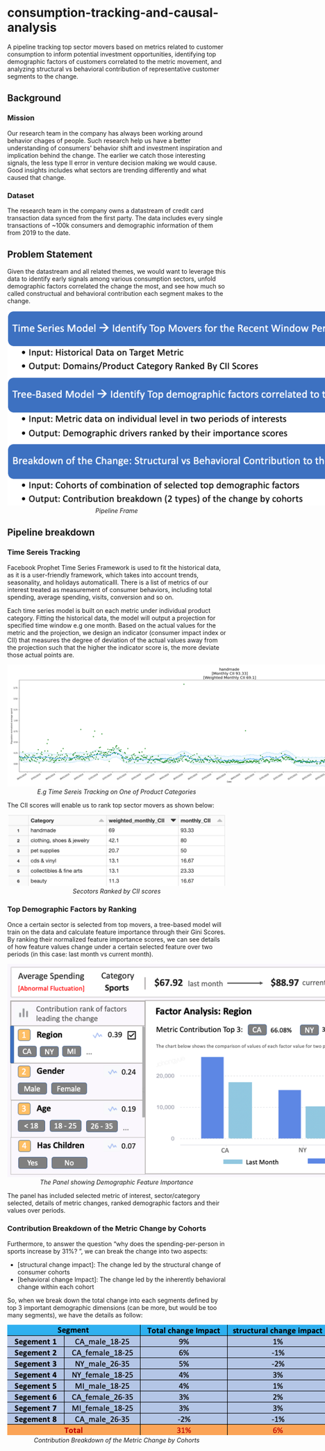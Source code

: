 # consumption-tracking-and-causal-analysis
A pipeline tracking top sector movers based on metrics related to customer consumption to inform potential investment opportunities, identifying top demographic factors of customers correlated to the metric movement, and analyzing structural vs behavioral contribution of representative customer segments to the change. 

## Background
### Mission
Our research team in the company has always been working around behavior chages of people. Such research help us have a better understanding of consumers' behavior shift and investment inspiration and implication behind the change. The earlier we catch those interesting signals, the less type II error in venture decision making we would cause. Good insights includes what sectors are trending differently and what caused that change.

### Dataset
The research team in the company owns a datastream of credit card transaction data synced from the first party. The data includes every single transactions of ~100k consumers and demographic information of them from 2019 to the date. 

## Problem Statement
Given the datastream and all related themes, we would want to leverage this data to identify early signals among various consumption sectors, unfold demographic factors correlated the change the most, and see how much so called constructual and behavioral contribution each segment makes to the change.

<p align="center">
  <img src="/fig/frame.png" style="max-width: 1000px"/>
  <em>Pipeline Frame</em>
</p>

## Pipeline breakdown
### Time Sereis Tracking
Facebook Prophet Time Series Framework is used to fit the historical data, as it is a user-friendly framework, which takes into account trends, seasonality, and holidays automaticalll. There is a list of metrics of our interest treated as measurement of consumer behaviors, including total spending, average spending, visits, conversion and so on.

Each time series model is built on each metric under individual product category. Fitting the historical data, the model will output a projection for specified time window e.g one month. Based on the actual values for the metric and the projection, we design an indicator (consumer impact index or CII) that measures the degree of deviation of the actual values away from the projection such that the higher the indicator score is, the more deviate those actual points are. 

<p align="center">
  <img src="/fig/time_series.png" style="max-width: 1000px"/>
  <em>E.g Time Sereis Tracking on One of Product Categories</em>
</p>

The CII scores will enable us to rank top sector movers as shown below:

<p align="center">
  <img src="/fig/ranking.png" style="max-width: 1000px" width="500"/>
  <em>Secotors Ranked by CII scores </em>
</p>

### Top Demographic Factors by Ranking
Once a certain sector is selected from top movers, a tree-based model will train on the data and calculate feature importance through their Gini Scores. By ranking their normalized feature importance scores, we can see details of how feature values change under a certain selected feature over two periods (in this case: last month vs current month).


<p align="center">
  <img src="/fig/panel.png" style="max-width: 1000px" />
  <em>The Panel showing Demographic Feature Importance</em>
</p>

The panel has included selected metric of interest, sector/category selected, details of metric changes, ranked demographic factors and their values over periods.

### Contribution Breakdown of the Metric Change by Cohorts 
Furthermore, to answer the question “why does the spending-per-person in sports increase by 31%? ”, we can break the change into two aspects:
- [structural change impact]: The change led by the structural change of consumer cohorts
- [behavioral change Impact]: The change led by the inherently behavioral change within each cohort

So, when we break down the total change into each segments defined by top 3 important demographic dimensions (can be more, but would be too many segments), we have the details as follow:

<p align="center">
  <img src="/fig/segments.png" style="max-width: 1000px" />
  <em> Contribution Breakdown of the Metric Change by Cohorts </em>
</p>




